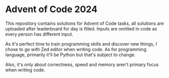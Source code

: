 # Advent of Code 2024

This repository contains solutions for Advent of Code tasks, all solutions are uploaded after leaderboard for day is filled.
Inputs are omitted in code as every person has different input.

As it's perfect time to train programming skills and discover new things, I chose to go with Zed editor when writing code.
As for programming language, primarily it'll be Python but that's subject to change.

Also, it's only about correctness, speed and memory aren't primary focus when writing code.
